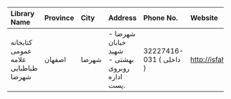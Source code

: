 | Library Name                        | Province   | City   | Address                                                                | Phone No.               | Website             |
|:------------------------------------|:-----------|:-------|:-----------------------------------------------------------------------|:------------------------|:--------------------|
| كتابخانه عمومی علامه طباطبایی شهرضا | اصفهان     | شهرضا  | شهرضا - خیابان شهید بهشتی - روبروی اداره پست.                          | 32227416-031 ( داخلی  ) | http://isfahanpl.ir |